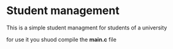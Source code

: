 # Student management

This is a simple student managment for students of a university

for use it you shuod compile the **main.c** file
